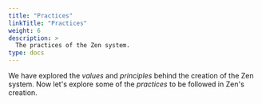 ```yaml
---
title: "Practices"
linkTitle: "Practices"
weight: 6
description: >
  The practices of the Zen system.
type: docs
---
```


We have explored the _values_ and _principles_ behind the creation of the Zen system. Now let's explore some of the _practices_ to be followed in Zen's creation.
